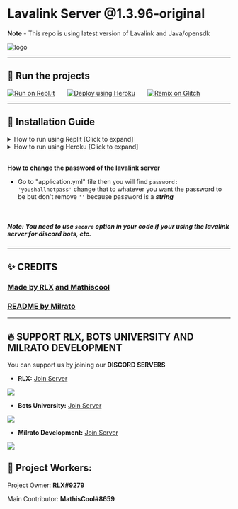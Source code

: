 # Lavalink Server @1.3.96-original
**Note** - This repo is using latest version of Lavalink and Java/opensdk

![logo](https://media.discordapp.net/attachments/860187385206800384/935098250678112266/unknown.png)

***

## 🛫 Run the projects

[![Run on Repl.it](https://repl.it/badge/github/rlx-op/lavalink-server)](https://repl.it/github/rlx-op/lavalink-server/tree/replit)&nbsp;&nbsp;&nbsp;&nbsp;&nbsp;&nbsp;
[![Deploy using Heroku](https://www.herokucdn.com/deploy/button.svg)](https://heroku.com/deploy?template=https://github.com/rlx-op/lavalink-server/tree/heroku)&nbsp;&nbsp;&nbsp;&nbsp;&nbsp;&nbsp;
[![Remix on Glitch](https://cdn.glitch.com/2703baf2-b643-4da7-ab91-7ee2a2d00b5b%2Fremix-button.svg)](https://glitch.com/edit/#!/import/github/rlx-op/lavalink-server)

 ***

## 📝 Installation Guide

<details>
  <summary>How to run using Replit [Click to expand]</summary>
In `.replit` make a keep the following script ```run = "bash replit.sh"``` 
</details>

<details>
  <summary>How to run using Heroku [Click to expand]</summary>
Just simple deploy it and u are done.
</details>

<br/>

**How to change the password of the lavalink server**
- Go to "application.yml" file then you will find ```password: 'youshallnotpass'``` change that to whatever you want the password to be but don't remove ```''``` because password is a ***string***

<br/>

##### Note: You need to use ```secure``` option in your code if your using the lavalink server for discord bots, etc.

***

## ✨ CREDITS
### [**Made by RLX**](https://discord.com/invite/SN3mZPxjEW) [**and Mathiscool**](https://discord.io/botsuniversity)

### [**README by Milrato**](https://support.milrato.eu)

***

## 🔥 SUPPORT RLX, BOTS UNIVERSITY AND MILRATO DEVELOPMENT

You can support us by joining our **DISCORD SERVERS**
- **RLX:**
[Join Server](https://discord.com/invite/SN3mZPxjEW)

<a href="https://discord.com/invite/SN3mZPxjEW"><img src="https://discord.com/api/guilds/879223784547164160/widget.png?style=banner2"></a>



- **Bots University:**
[Join Server](https://discord.io/botsuniversity)

<a href="https://discord.io/botsuniversity"><img src="https://discord.com/api/guilds/820153658267533322/widget.png?style=banner2"></a>


- **Milrato Development:**
[Join Server](https://discord.gg/milrato)

<a href="https://discord.gg/milrato"><img src="https://discord.com/api/guilds/773668217163218944/widget.png?style=banner2"></a>


## 🥰 Project Workers:

Project Owner:
**RLX#9279**

Main Contributor:
**MathisCool#8659**
